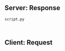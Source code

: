 
## Server: Response
`script.py`
```python
```
```bash
```

## Client: Request

```kts
```
```kts
```
